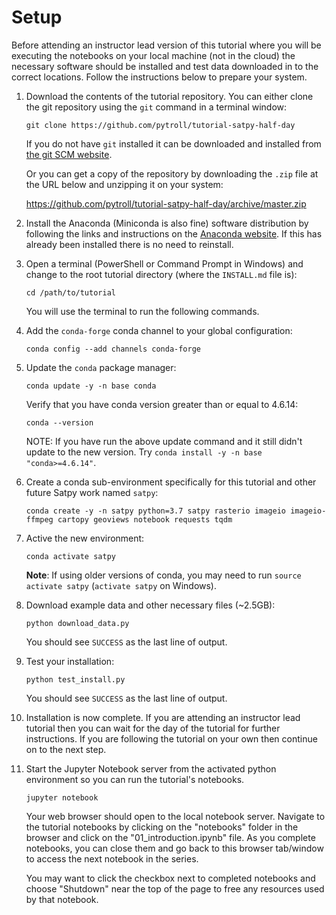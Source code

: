 # Setup

Before attending an instructor lead version of this tutorial where you will be
executing the notebooks on your local machine (not in the cloud) the necessary
software should be installed and test data downloaded in to the correct
locations. Follow the instructions below to prepare your system.

1. Download the contents of the tutorial repository. You can either clone
   the git repository using the `git` command in a terminal window:
   
   ```shell
   git clone https://github.com/pytroll/tutorial-satpy-half-day
   ```
   
   If you do not have `git` installed it can be downloaded and installed from
   [the git SCM website](https://github.com/pytroll/tutorial-satpy-half-day).
   
   Or you can get a copy of the repository by downloading the
   `.zip` file at the URL below and unzipping it on your system:
   
   https://github.com/pytroll/tutorial-satpy-half-day/archive/master.zip

2. Install the Anaconda (Miniconda is also fine) software distribution by
   following the links and instructions on the
   [Anaconda website](https://www.anaconda.com/distribution/). If this has
   already been installed there is no need to reinstall.

3. Open a terminal (PowerShell or Command Prompt in Windows) and change to
   the root tutorial directory (where the `INSTALL.md` file is):
   
   ```shell
   cd /path/to/tutorial
   ```
    
   You will use the terminal to run the following commands.

4. Add the ``conda-forge`` conda channel to your global configuration:

   ```shell
   conda config --add channels conda-forge
   ```

5. Update the ``conda`` package manager:

   ```shell
   conda update -y -n base conda
   ```
   
   Verify that you have conda version greater than or equal to 4.6.14:
   
   ```shell
   conda --version
   ```
   
   NOTE: If you have run the above update command and it still didn't update
         to the new version. Try `conda install -y -n base "conda>=4.6.14"`.

6. Create a conda sub-environment specifically for this tutorial and other
   future Satpy work named `satpy`:

   ```shell
   conda create -y -n satpy python=3.7 satpy rasterio imageio imageio-ffmpeg cartopy geoviews notebook requests tqdm
   ```

7. Active the new environment:

   ```shell
   conda activate satpy
   ```

   **Note**: If using older versions of conda, you may need to run
   ``source activate satpy`` (``activate satpy`` on Windows).

8. Download example data and other necessary files (~2.5GB):

   ```shell
   python download_data.py
   ```

   You should see `SUCCESS` as the last line of output.


9. Test your installation:

   ```shell
   python test_install.py
   ```

   You should see `SUCCESS` as the last line of output.
   
10. Installation is now complete. If you are attending an instructor lead
    tutorial then you can wait for the day of the tutorial for further
    instructions. If you are following the tutorial on
    your own then continue on to the next step.
   
11. Start the Jupyter Notebook server from the activated python environment
    so you can run the tutorial's notebooks.

    ```shell
    jupyter notebook
    ```
    
    Your web browser should open to the local notebook server. Navigate
    to the tutorial notebooks by clicking on the "notebooks" folder in the
    browser and click on the "01_introduction.ipynb" file. As you complete
    notebooks, you can close them and go back to this browser tab/window to
    access the next notebook in the series.
    
    You may want to click the checkbox next to completed notebooks and choose
    "Shutdown" near the top of the page to free any resources used by that
    notebook.
